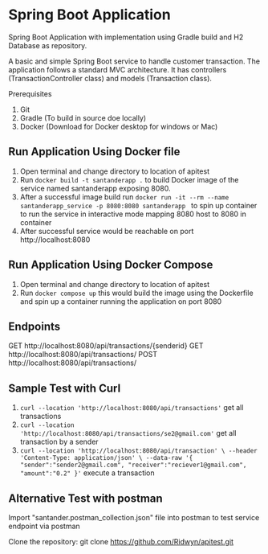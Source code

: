 # Spring Boot Application
Spring Boot Application with implementation using Gradle build and H2 Database as repository.

A basic and simple Spring Boot service to handle customer transaction. 
The application follows a standard MVC architecture. It has controllers (TransactionController class) and models (Transaction class).

Prerequisites
1) Git
2) Gradle (To build in source doe locally)
3) Docker (Download for Docker desktop for windows or Mac)

## Run Application Using Docker file
1) Open terminal and change directory to location of apitest
2) Run `docker build -t santanderapp .` to build Docker image of the service named santanderapp exposing 8080.
3) After a successful image build run `docker run -it --rm --name santanderapp_service -p 8080:8080 santanderapp
   ` to spin up container to run the service in interactive mode mapping 8080 host to 8080 in container
4) After successful service would be reachable on port http://localhost:8080 

## Run Application Using Docker Compose
1) Open terminal and change directory to location of apitest
2) Run `docker compose up` this would build the image using the Dockerfile and spin up a container running the application on port 8080

## Endpoints
GET http://localhost:8080/api/transactions/{senderid}
GET http://localhost:8080/api/transactions/
POST http://localhost:8080/api/transactions/

## Sample Test with Curl
1) `curl --location 'http://localhost:8080/api/transactions'` get all transactions
2) `curl --location 'http://localhost:8080/api/transactions/se2@gmail.com'` get all transaction by a sender
3) `curl --location 'http://localhost:8080/api/transaction' \
   --header 'Content-Type: application/json' \
   --data-raw '{
   "sender":"sender2@gmail.com",
   "receiver":"reciever1@gmail.com",
   "amount":"0.2"
   }'`  execute a transaction 

## Alternative Test with postman
Import "santander.postman_collection.json" file into postman to test service endpoint via postman

Clone the repository:
git clone https://github.com/Ridwyn/apitest.git
